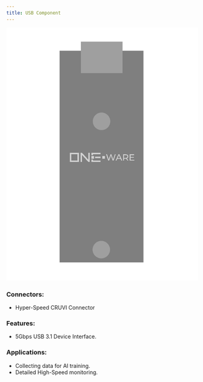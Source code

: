 ```yaml
---
title: USB Component
---
```


![USB Component](img/Component_USB.png)

### Connectors:
- Hyper-Speed CRUVI Connector

### Features:
- 5Gbps USB 3.1 Device Interface.

### Applications:
- Collecting data for AI training.
- Detailed High-Speed monitoring.
